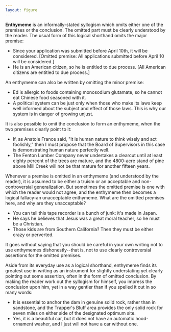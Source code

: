 ```yaml
---
layout: figure
---
```


**Enthymeme** is an informally-stated syllogism which omits either one of the premises or the conclusion. The omitted part must be clearly understood by the reader. The usual form of this logical shorthand omits the major premise:

 - Since your application was submitted before April 10th, it will be considered. [Omitted premise: All applications submitted before April 10 will be considered.]
 - He is an American citizen, so he is entitled to due process. [All American citizens are entitled to due process.]

An enthymeme can also be written by omitting the minor premise:

 - Ed is allergic to foods containing monosodium glutamate, so he cannot eat Chinese food seasoned with it.
 - A political system can be just only when those who make its laws keep well informed about the subject and effect of those laws. This is why our system is in danger of growing unjust.

It is also possible to omit the conclusion to form an enthymeme, when the two premises clearly point to it:

 - If, as Anatole France said, "It is human nature to think wisely and act foolishly," then I must propose that the Board of Supervisors in this case is demonstrating human nature perfectly well.
 - The Fenton Lumber Company never undertakes a clearcut until at least eighty percent of the trees are mature, and the 4800-acre stand of pine above Mill Creek will not be that mature for another fifteen years.

Whenever a premise is omitted in an enthymeme (and understood by the reader), it is assumed to be either a truism or an acceptable and non-controversial generalization. But sometimes the omitted premise is one with which the reader would not agree, and the enthymeme then becomes a logical fallacy-an unacceptable enthymeme. What are the omitted premises here, and why are they unacceptable?

 - You can tell this tape recorder is a bunch of junk: it's made in Japan.
 - He says he believes that Jesus was a great moral teacher, so he must be a Christian.
 - Those kids are from Southern California? Then they must be either crazy or perverted.

It goes without saying that you should be careful in your own writing not to use enthymemes dishonestly--that is, not to use clearly controversial assertions for the omitted premises.

Aside from its everyday use as a logical shorthand, enthymeme finds its greatest use in writing as an instrument for slightly understating yet clearly pointing out some assertion, often in the form of omitted conclusion. By making the reader work out the syllogism for himself, you impress the conclusion upon him, yet in a way gentler than if you spelled it out in so many words:

 - It is essential to anchor the dam in genuine solid rock, rather than in sandstone, and the Trapper's Bluff area provides the only solid rock for seven miles on either side of the designated optimum site.
 - Yes, it is a beautiful car, but it does not have an automatic hood-ornament washer, and I just will not have a car without one.